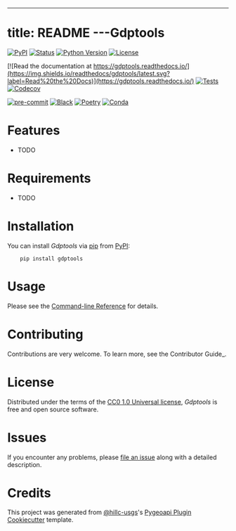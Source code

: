 ---
title: README
---Gdptools
========

[![PyPI](https://img.shields.io/pypi/v/gdptools.svg)](https://pypi.org/project/gdptools/)
[![Status](https://img.shields.io/pypi/status/gdptools.svg)](https://pypi.org/project/gdptools/)
[![Python Version](https://img.shields.io/pypi/pyversions/gdptools)](https://pypi.org/project/gdptools)
[![License](https://img.shields.io/pypi/l/gdptools)](https://creativecommons.org/publicdomain/zero/1.0/legalcode)

[![Read the documentation at https://gdptools.readthedocs.io/](https://img.shields.io/readthedocs/gdptools/latest.svg?label=Read%20the%20Docs)](https://gdptools.readthedocs.io/)
[![Tests](https://code.usgs.gov/wma/nhgf/toolsteam/gdptools/workflows/Tests/badge.svg)](https://code.usgs.gov/wma/nhgf/toolsteam/gdptools/actions?workflow=Tests)
[![Codecov](https://codecov.io/gh/wma/nhgf/toolsteam/gdptools/branch/main/graph/badge.svg)](https://codecov.io/gh/wma/nhgf/toolsteam/gdptools)

[![pre-commit](https://img.shields.io/badge/pre--commit-enabled-brightgreen?logo=pre-commit&logoColor=white)](https://code.usgs.gov/pre-commit/pre-commit)
[![Black](https://img.shields.io/badge/code%20style-black-000000.svg)](https://code.usgs.gov/psf/black)
[![Poetry](https://img.shields.io/badge/poetry-enabled-blue)](https://python-poetry.org/)
[![Conda](https://img.shields.io/badge/conda-enabled-green)](https://anaconda.org/)

Features
========

-   TODO

Requirements
============

-   TODO

Installation
============

You can install *Gdptools* via [pip](https://pip.pypa.io/) from [PyPI](https://pypi.org/):

        pip install gdptools

Usage
=====

Please see the [Command-line Reference](Usage_) for details.

Contributing
============

Contributions are very welcome. To learn more, see the Contributor Guide\_.

License
=======

Distributed under the terms of the [CC0 1.0 Universal license](https://creativecommons.org/publicdomain/zero/1.0/legalcode), *Gdptools* is free and open source software.

Issues
======

If you encounter any problems, please [file an issue](https://code.usgs.gov/wma/nhgf/toolsteam/gdptools/issues) along with a detailed description.

Credits
=======

This project was generated from [@hillc-usgs](https://code.usgs.gov/hillc-usgs)'s [Pygeoapi Plugin Cookiecutter](https://code.usgs.gov/wma/nhgf/pygeoapi-plugin-cookiecutter) template.
